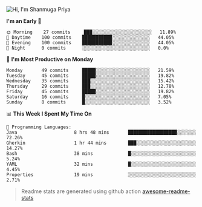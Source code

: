 ![Hi, I'm Shanmuga Priya](https://user-images.githubusercontent.com/11372997/114503533-1a245100-9c4b-11eb-84a1-8417915a46ba.gif)

<!--START_SECTION:waka-->
**I'm an Early 🐤** 

```text
🌞 Morning    27 commits     ███░░░░░░░░░░░░░░░░░░░░░░   11.89% 
🌆 Daytime    100 commits    ███████████░░░░░░░░░░░░░░   44.05% 
🌃 Evening    100 commits    ███████████░░░░░░░░░░░░░░   44.05% 
🌙 Night      0 commits      ░░░░░░░░░░░░░░░░░░░░░░░░░   0.0%

```
📅 **I'm Most Productive on Monday** 

```text
Monday       49 commits     █████░░░░░░░░░░░░░░░░░░░░   21.59% 
Tuesday      45 commits     █████░░░░░░░░░░░░░░░░░░░░   19.82% 
Wednesday    35 commits     ███░░░░░░░░░░░░░░░░░░░░░░   15.42% 
Thursday     29 commits     ███░░░░░░░░░░░░░░░░░░░░░░   12.78% 
Friday       45 commits     █████░░░░░░░░░░░░░░░░░░░░   19.82% 
Saturday     16 commits     █░░░░░░░░░░░░░░░░░░░░░░░░   7.05% 
Sunday       8 commits      █░░░░░░░░░░░░░░░░░░░░░░░░   3.52%

```


📊 **This Week I Spent My Time On** 

```text
💬 Programming Languages: 
Java                     8 hrs 48 mins       ██████████████████░░░░░░░   72.26% 
Gherkin                  1 hr 44 mins        ███░░░░░░░░░░░░░░░░░░░░░░   14.27% 
Bash                     38 mins             █░░░░░░░░░░░░░░░░░░░░░░░░   5.24% 
YAML                     32 mins             █░░░░░░░░░░░░░░░░░░░░░░░░   4.45% 
Properties               19 mins             ░░░░░░░░░░░░░░░░░░░░░░░░░   2.71%

```


<!--END_SECTION:waka-->
> Readme stats are generated using github action [awesome-readme-stats](https://github.com/anmol098/waka-readme-stats)
<!--
**Shanmugapriya03/Shanmugapriya03** is a ✨ _special_ ✨ repository because its `README.md` (this file) appears on your GitHub profile.

Here are some ideas to get you started:

- 🔭 I’m currently working on ...
- 🌱 I’m currently learning ...
- 👯 I’m looking to collaborate on ...
- 🤔 I’m looking for help with ...
- 💬 Ask me about ...
- 📫 How to reach me: ...
- 😄 Pronouns: ...
- ⚡ Fun fact: ...
-->
